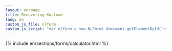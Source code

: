 ```yaml
---
layout: en/page
title: Renovering Kostnad
lang: en
custom_js_file: nlform
custom_js_script: "var nlform = new NLForm( document.getElementById('nl-form'));"
---
```

{% include en/sections/forms/calculator.html %}